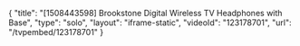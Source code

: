 {
    "title": "[1508443598] Brookstone Digital Wireless TV Headphones with Base",
    "type": "solo",
    "layout": "iframe-static",
    "videoId": "123178701",
    "url": "\/tvpembed\/123178701"
}